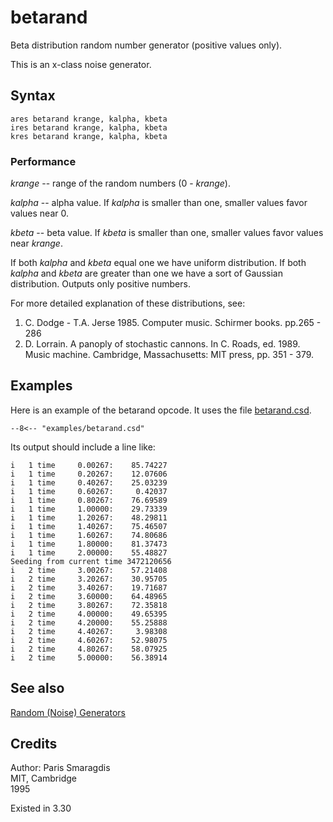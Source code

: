<!--
id:betarand
category:Signal Generators:Random (Noise) Generators
-->
# betarand
Beta distribution random number generator (positive values only).

This is an x-class noise generator.

## Syntax
``` csound-orc
ares betarand krange, kalpha, kbeta
ires betarand krange, kalpha, kbeta
kres betarand krange, kalpha, kbeta
```

### Performance

_krange_ -- range of the random numbers (0 - _krange_).

_kalpha_ -- alpha value. If _kalpha_ is smaller than one, smaller values favor values near 0.

_kbeta_ -- beta value. If _kbeta_ is smaller than one, smaller values favor values near _krange_.

If both _kalpha_ and _kbeta_ equal one we have uniform distribution. If both _kalpha_ and _kbeta_ are greater than one we have a sort of Gaussian distribution. Outputs only positive numbers.

For more detailed explanation of these distributions, see:

1.  C. Dodge - T.A. Jerse 1985. Computer music. Schirmer books. pp.265 - 286
2.  D. Lorrain. A panoply of stochastic cannons. In C. Roads, ed. 1989. Music machine. Cambridge, Massachusetts: MIT press, pp. 351 - 379.

## Examples

Here is an example of the betarand opcode. It uses the file [betarand.csd](../../examples/betarand.csd).

``` csound-orc title="Example of the betarand opcode." linenums="1"
--8<-- "examples/betarand.csd"
```

Its output should include a line like:

```
i   1 time     0.00267:    85.74227
i   1 time     0.20267:    12.07606
i   1 time     0.40267:    25.03239
i   1 time     0.60267:     0.42037
i   1 time     0.80267:    76.69589
i   1 time     1.00000:    29.73339
i   1 time     1.20267:    48.29811
i   1 time     1.40267:    75.46507
i   1 time     1.60267:    74.80686
i   1 time     1.80000:    81.37473
i   1 time     2.00000:    55.48827
Seeding from current time 3472120656
i   2 time     3.00267:    57.21408
i   2 time     3.20267:    30.95705
i   2 time     3.40267:    19.71687
i   2 time     3.60000:    64.48965
i   2 time     3.80267:    72.35818
i   2 time     4.00000:    49.65395
i   2 time     4.20000:    55.25888
i   2 time     4.40267:     3.98308
i   2 time     4.60267:    52.98075
i   2 time     4.80267:    58.07925
i   2 time     5.00000:    56.38914
```

## See also

[Random (Noise) Generators](../../siggen/random)

## Credits

Author: Paris Smaragdis<br>
MIT, Cambridge<br>
1995<br>

Existed in 3.30
